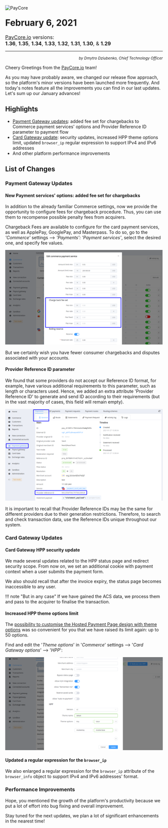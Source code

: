 <img src="/release-notes/images/paycore_illustration_newstyle-cool-cubes.jpg" alt="PayCore" style="width: 300px; float: left; padding-right: 15px;">

# February 6, 2021

<span style="font-size: 115%">[PayCore.io](https://paycore.io/) versions:<br>
**1.36**, **1.35**, **1.34**, **1.33**, **1.32**, **1.31**, **1.30**, & **1.29**</span>
<hr>
<div style="text-align: right; font-size: 85%; font-style: italic;">by Dmytro Dziubenko, Chief Technology Officer</div>

Cheery Greetings from the [PayCore.io](https://paycore.io/) team!

As you may have probably aware, we changed our release flow approach, so the platform's minor versions have been launched more frequently. And today's notes feature all the improvements you can find in our last updates. Let's sum up our January advances!

## Highlights

* [Payment Gateway updates](#payment-gateway-updates): added fee set for chargebacks to Commerce payment services' options and Provider Reference ID parameter to payment flow
* [Card Gateway update](#card-gateway-updates): security updates, increased HPP theme options limit, updated `browser_ip` regular expression to support IPv4 and IPv6 addresses
* And other platform performance improvements

## List of Changes

### Payment Gateway Updates

#### New Payment services' options: added fee set for chargebacks

In addition to the already familiar Commerce settings, now we provide the opportunity to configure fees for chargeback procedure. Thus, you can use them to recompense possible penalty fees from acquirers.

Chargeback Fees are available to configure for the card payment services, as well as ApplePay, GooglePay, and Masterpass. To do so, go to the *'Commerce'* settings --> *'Payments': 'Payment services'*, select the desired one, and specify fee values.

![Charge back fee set options](images/v1.36-1.29/chargeback-fee-set.png)

But we certainly wish you have fewer consumer chargebacks and disputes associated with your accounts.

#### Provider Reference ID parameter

We found that some providers do not accept our Reference ID format, for example, have various additional requirements to this parameter, such as length or characters used. Hence, we added an extra attribute 'Provider Reference ID' to generate and send ID according to their requirements (but in the vast majority of cases, this field will remain empty).

![Payment Overview](images/v1.36-1.29/provider-reference-id.png)

It is important to recall that Provider Reference IDs may be the same for different providers due to their generation restrictions. Therefore, to search and check transaction data, use the Reference IDs unique throughout our system.

### Card Gateway Updates

#### Card Gateway HPP security update

We made several updates related to the HPP status page and redirect security scope. From now on, we set an additional cookie with payment context when a user submits the payment form.

We also should recall that after the invoice expiry, the status page becomes inaccessible to any user.

!!! note "But in any case"
    If we have gained the ACS data, we process them and pass to the acquirer to finalise the transaction.

#### Increased HPP theme options limit

The [possibility to customise the Hosted Payment Page design with theme options](archive/v1.17/#additional-checkout-theme-options) was so convenient for you that we have raised its limit again: up to 50 options.

Find and edit the '*Theme options*' in '*Commerce*' settings --> '*Card Gateway options*' --> '*HPP*':

![Card Gate Commerce Settings](images/v1.36-1.29/HPP-theme-options.png)

#### Updated a regular expression for the `browser_ip`

We also enlarged a regular expression for the `browser_ip` attribute of the `browser_info` object to support IPv4 and IPv6 addresses' format.

### Performance Improvements

Hope, you mentioned the growth of the platform's productivity because we put a lot of effort into bug fixing and overall improvement.

Stay tuned for the next updates, we plan a lot of significant enhancements in the nearest time!
